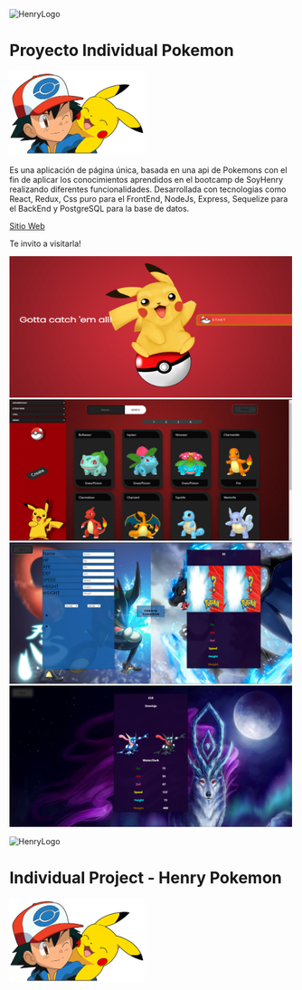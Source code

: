 ![HenryLogo](https://d31uz8lwfmyn8g.cloudfront.net/Assets/logo-henry-white-lg.png)

# <h1>Proyecto Individual Pokemon</h1>

<img height="150" src="./pokemon.png" />

<p>Es una aplicación de página única, basada en una api de Pokemons con el fin de aplicar los conocimientos aprendidos en el bootcamp de SoyHenry realizando diferentes funcionalidades.
Desarrollada con tecnologias como React, Redux, Css puro para el FrontEnd, NodeJs, Express, Sequelize para el BackEnd y PostgreSQL para la base de datos.</p>
 <a href="https://henry-pi-pokemon-theta.vercel.app/" rel="noopener noreferrer" target="_blank">Sitio Web</a>
 <p>Te invito a visitarla!</p>
<img src="https://github.com/Slasari/Henry-Pi-Pokemon/blob/master/c66c3d92-e5f7-473d-9d99-d813096665a2.png" alt="background" width="500px" height="250px"/>
<img src="https://github.com/Slasari/Henry-Pi-Pokemon/blob/master/primera.png" alt="background" width="500px" height="250px"/>
<img src="https://github.com/Slasari/Henry-Pi-Pokemon/blob/master/segunda.png" alt="background" width="500px" height="250px"/>
<img src="https://github.com/Slasari/Henry-Pi-Pokemon/blob/master/tercera.png" alt="background" width="500px" height="250px"/>

![HenryLogo](https://d31uz8lwfmyn8g.cloudfront.net/Assets/logo-henry-white-lg.png)

# Individual Project - Henry Pokemon

<img height="150" src="./pokemon.png" />
